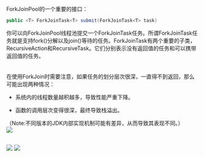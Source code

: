 ForkJoinPool的一个重要的接口：

```Java
public <T> ForkJoinTask<T> submit(ForkJoinTask<T> task)
```

你可以向ForkJoinPool线程池提交一个ForkJoinTask任务。所谓ForkJoinTask任务就是支持fork()分解以及join()等待的任务。ForkJoinTask有两个重要的子类，RecursiveAction和RecursiveTask。它们分别表示没有返回值的任务和可以携带返回值的任务。<br/>
<br/>
<br/>
在使用ForkJoin时需要注意，如果任务的划分层次很深，一直得不到返回，那么可能出现两种情况：
- 系统内的线程数量越积越多，导致性能严重下降。

- 函数的调用层次变得很深，最终导致栈溢出。

（Note:不同版本的JDK内部实现机制可能有差异，从而导致其表现不同。）
<br/>
![](https://github.com/buildupchao/ImgStore/blob/master/Java/images/2018-04-06_162051.bmp)
<br/>
<br/>

![](https://github.com/buildupchao/ImgStore/blob/master/Java/images/2018-04-06_161255.bmp)
![](https://github.com/buildupchao/ImgStore/blob/master/Java/images/2018-04-06_160839.bmp)